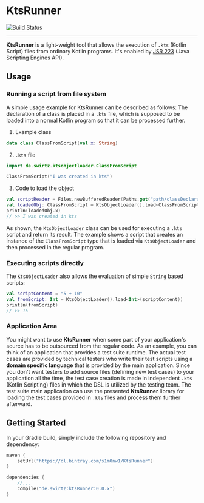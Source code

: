 # KtsRunner
[![Build Status](https://travis-ci.org/s1monw1/KtsRunner.svg?branch=master)](https://travis-ci.org/s1monw1/KtsRunner)
___
**KtsRunner** is a light-weight tool that allows the execution of `.kts` (Kotlin Script) files from ordinary Kotlin programs.
It's enabled by [JSR 223](https://www.jcp.org/en/jsr/detail?id=223) (Java Scripting Engines API).

## Usage

### Running a script from file system

A simple usage example for KtsRunner can be described as follows:
The declaration of a class is placed in a `.kts` file, which is supposed to be loaded into a normal Kotlin program so that it
can be processed further.

1. Example class
```kotlin
data class ClassFromScript(val x: String)
```

2. `.kts` file
```kotlin
import de.swirtz.ktsobjectloader.ClassFromScript

ClassFromScript("I was created in kts")
```

3. Code to load the object

```kotlin
val scriptReader = Files.newBufferedReader(Paths.get("path/classDeclaration.kts"))
val loadedObj: ClassFromScript = KtsObjectLoader().load<ClassFromScript>(scriptReader)
println(loadedObj.x)
// >> I was created in kts
```

As shown, the `KtsObjectLoader` class can be used for executing a `.kts` script and return its result. The example shows a script that creates an instance of the `ClassFromScript` type that is loaded via ``KtsObjectLoader`` and then processed in the regular program.

### Executing scripts directly

The `KtsObjectLoader` also allows the evaluation of simple `String` based scripts:

```kotlin
val scriptContent = "5 + 10"
val fromScript: Int = KtsObjectLoader().load<Int>(scriptContent))
println(fromScript)
// >> 15
```


### Application Area

You might want to use **KtsRunner** when some part of your application's source has to be outsourced from the regular code. As an example, you can think of an application that provides a test suite runtime. The actual test cases are provided by technical testers who write their test scripts using a **domain specific language** that is provided by the main application. Since you don't want testers to add source files (defining new test cases) to your application all the time, the test case creation is made in independent `.kts` (Kotlin Scripting) files in which the DSL is utilized by the testing team. The test suite main application can use the presented **KtsRunner** library for loading the test cases provided in `.kts` files and process them further afterward.

## Getting Started

In your Gradle build, simply include the following repository and dependency:

```kotlin
maven { 
    setUrl("https://dl.bintray.com/s1m0nw1/KtsRunner")
}
```

```kotlin
dependencies {
    //...
    compile("de.swirtz:ktsRunner:0.0.x")
}
```


